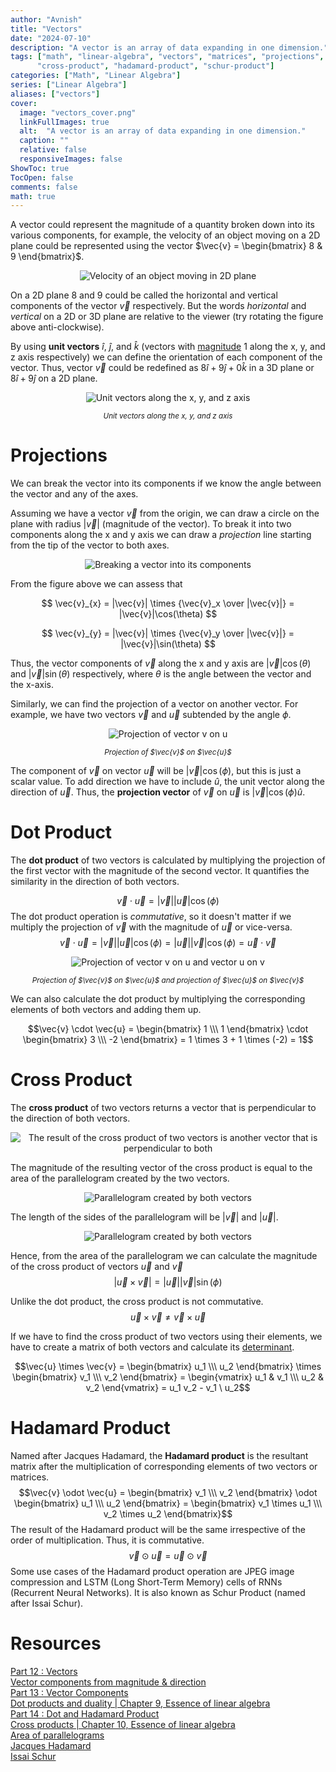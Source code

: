 ```yaml
---
author: "Avnish"
title: "Vectors"
date: "2024-07-10"
description: "A vector is an array of data expanding in one dimension."
tags: ["math", "linear-algebra", "vectors", "matrices", "projections", "dot-product",
      "cross-product", "hadamard-product", "schur-product"]
categories: ["Math", "Linear Algebra"]
series: ["Linear Algebra"]
aliases: ["vectors"]
cover:
  image: "vectors_cover.png"
  linkFullImages: true
  alt:  "A vector is an array of data expanding in one dimension."  
  caption: ""
  relative: false
  responsiveImages: false
ShowToc: true
TocOpen: false
comments: false
math: true
---
```


A vector could represent the magnitude of a quantity broken down into its various components, for example, the velocity of an object moving on a 2D plane could be represented using the vector $\vec{v} = \begin{bmatrix} 8 & 9 \end{bmatrix}$.

<p align="center"><img src="vector_example.png" alt="Velocity of an object moving in 2D plane"></p>

On a 2D plane $8$ and $9$ could be called the horizontal and vertical components of the vector $\vec{v}$ respectively. But the words *horizontal* and *vertical* on a 2D or 3D plane are relative to the viewer (try rotating the figure above anti-clockwise). 

By using **unit vectors** $\hat{i}$, $\hat{j}$, and $\hat{k}$ (vectors with <a href="/posts/linear-algebra/tensors/#magnitude-of-a-vector" target="_blank">magnitude</a> 1 along the x, y, and z axis respectively) we can define the orientation of each component of the vector. Thus, vector $\vec{v}$ could be redefined as $8\hat{i} + 9\hat{j} + 0\hat{k}$ in a 3D plane or $8\hat{i} + 9\hat{j}$ on a 2D plane.
  

<p align="center"><img src="unit_vectors.png" alt="Unit vectors along the x, y, and z axis"></p>
<p align="center"><small><i>Unit vectors along the x, y, and z axis</i></small></p>

# Projections
We can break the vector into its components if we know the angle between the vector and any of the axes.

Assuming we have a vector $\vec{v}$ from the origin, we can draw a circle on the plane with radius $|\vec{v}|$ (magnitude of the vector). To break it into two components along the x and y axis we can draw a *projection* line starting from the tip of the vector to both axes.

<p align="center"><img src="vector_components.png" alt="Breaking a vector into its components"></p>

From the figure above we can assess that 

$$ \vec{v}_{x} = |\vec{v}| \times {\vec{v}_x \over |\vec{v}|} = |\vec{v}|\cos(\theta) $$

$$ \vec{v}_{y} = |\vec{v}| \times {\vec{v}_y \over |\vec{v}|} = |\vec{v}|\sin(\theta) $$

Thus, the vector components of $\vec{v}$ along the x and y axis are $|\vec{v}|\cos(\theta)$ and $|\vec{v}|\sin(\theta)$ respectively, where $\theta$ is the angle between the vector and the x-axis.

Similarly, we can find the projection of a vector on another vector. For example, we have two vectors $\vec{v}$ and $\vec{u}$ subtended by the angle $\phi$.

<p align="center"><img src="vector_projection.png" alt="Projection of vector v on u"></p>
<p align="center"><small><i>Projection of $\vec{v}$ on $\vec{u}$</i></small></p>

The component of $\vec{v}$ on vector $\vec{u}$ will be $|\vec{v}| \cos(\phi)$, but this is just a scalar value. To add direction we have to include $\hat{u}$, the unit vector along the direction of $\vec{u}$. Thus, the **projection vector** of $\vec{v}$ on $\vec{u}$ is $|\vec{v}| \cos(\phi) \hat{u}$.
# Dot Product
The **dot product** of two vectors is calculated by multiplying the projection of the first vector with the magnitude of the second vector. It quantifies the similarity in the direction of both vectors. 

$$ \vec{v} \cdot \vec{u} = |\vec{v}||\vec{u}|\cos(\phi)$$
The dot product operation is *commutative*, so it doesn't matter if we multiply the projection of $\vec{v}$ with the magnitude of $\vec{u}$ or vice-versa.
$$\vec{v} \cdot \vec{u} = |\vec{v}||\vec{u}|\cos(\phi) = |\vec{u}||\vec{v}|\cos(\phi) = \vec{u} \cdot \vec{v}$$

<p align="center"><img src="dot_products.png" alt="Projection of vector v on u and vector u on v"></p>
<p align="center"><small><i>Projection of $\vec{v}$ on $\vec{u}$ and projection of $\vec{u}$ on $\vec{v}$</i></small></p>

We can also calculate the dot product by multiplying the corresponding elements of both vectors and adding them up.

$$\vec{v} \cdot \vec{u} = \begin{bmatrix} 1 \\\ 1 \end{bmatrix} \cdot \begin{bmatrix} 3 \\\ -2 \end{bmatrix} = 1 \times 3 + 1 \times (-2) = 1$$

# Cross Product
The **cross product** of two vectors returns a vector that is perpendicular to the direction of both vectors.

<p align="center"><img src="cross_product.png" alt="The result of the cross product of two vectors is another vector that is perpendicular to both"></p>

The magnitude of the resulting vector of the cross product is equal to the area of the parallelogram created by the two vectors.

<p align="center"><img src="cross_product_parallelogram.png" alt="Parallelogram created by both vectors"></p>

The length of the sides of the parallelogram will be $|\vec{v}|$ and $|\vec{u}|$.

<p align="center"><img src="vector_parallelogram.png" alt="Parallelogram created by both vectors"></p>

Hence, from the area of the parallelogram we can calculate the magnitude of the cross product of vectors $\vec{u}$ and $\vec{v}$
$$| \vec{u} \times \vec{v}| = |\vec{u}||\vec{v}|\sin(\phi)$$

Unlike the dot product, the cross product is not commutative.
$$\vec{u} \times \vec{v} \neq \vec{v} \times \vec{u}$$

If we have to find the cross product of two vectors using their elements, we have to create a matrix of both vectors and calculate its <a href="/posts/linear-algebra/determinants/" target="_blank">determinant</a>.

$$\vec{u} \times \vec{v} = \begin{bmatrix} u_1 \\\ u_2 \end{bmatrix} \times \begin{bmatrix} v_1 \\\ v_2 \end{bmatrix} = \begin{vmatrix} u_1 & v_1 \\\ u_2 & v_2 \end{vmatrix} = u_1 v_2 - v_1 \ u_2$$

# Hadamard Product
Named after Jacques Hadamard, the **Hadamard product** is the resultant matrix after the multiplication of corresponding elements of two vectors or matrices.
$$\vec{v} \odot \vec{u} = \begin{bmatrix} v_1 \\\ v_2 \end{bmatrix} \odot \begin{bmatrix} u_1 \\\ u_2 \end{bmatrix} = \begin{bmatrix} v_1 \times u_1 \\\ v_2 \times u_2 \end{bmatrix}$$
The result of the Hadamard product will be the same irrespective of the order of multiplication. Thus, it is commutative.
$$\vec{v} \odot \vec{u} = \vec{u} \odot \vec{v}$$
Some use cases of the Hadamard product operation are JPEG image compression and LSTM (Long Short-Term Memory) cells of RNNs (Recurrent Neural Networks). It is also known as Schur Product (named after Issai Schur).

# Resources
<a href="https://medium.com/linear-algebra/part-12-vectors-a99364499121" target="_blank">Part 12 : Vectors</a>  
<a href="https://www.khanacademy.org/math/precalculus/x9e81a4f98389efdf:vectors/x9e81a4f98389efdf:component-form/v/vector-components-from-magnitude-and-direction" target="_blank">Vector components from magnitude & direction</a>  
<a href="https://medium.com/linear-algebra/part-13-vector-components-b78a61be3817" target="_blank">Part 13 : Vector Components</a>  
<a href="https://www.youtube.com/watch?v=LyGKycYT2v0" target="_blank">Dot products and duality | Chapter 9, Essence of linear algebra</a>  
<a href="https://medium.com/linear-algebra/part-14-dot-and-hadamard-product-b7e0723b9133" target="_blank">Part 14 : Dot and Hadamard Product</a>  
<a href="https://www.youtube.com/watch?v=eu6i7WJeinw" target="_blank">Cross products | Chapter 10, Essence of linear algebra</a>  
<a href="https://www.khanacademy.org/math/cc-sixth-grade-math/x0267d782:cc-6th-plane-figures/cc-6th-parallelogram-area/a/area-of-parallelogram" target="_blank">Area of parallelograms</a>  
<a href="https://en.wikipedia.org/wiki/Jacques_Hadamard" target="_blank">Jacques Hadamard</a>  
<a href="https://en.wikipedia.org/wiki/Issai_Schur" target="_blank">Issai Schur</a>  
